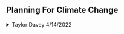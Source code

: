 ## Planning For Climate Change




<details>
  
  <summary> Taylor Davey 4/14/2022 </summary>
  
  1. Agenda 21 is an environmental agenda 
     * Established 1987
     * Introduces **Sustainable Growth**. _Agenda 21 sustainable growth as the way to go forward._
     * Critically is not anti-growth. 
    
  2. **ipcc:** Intergovernmental Panel on Climate Change: 
     * Established 1988
  

![image](https://user-images.githubusercontent.com/34726888/163415773-e152a619-55cf-4d0c-944f-3af630d95c69.png)
  
 
  
 ####  "The understanding of what 'nature' is inspired views about what the city ought to be" Swyngedow and Kaika 2000 
**Scalar difference of problem,** flom molecular to global. Allows space for all the scales in-between (ie local, regional, etc). 
![image](https://user-images.githubusercontent.com/34726888/163417712-d96d2ff5-9640-415d-aee1-ae6c1e1760b8.png)

  
  **Urban Carbon Budgest**
  
  
  1997 Kyoto Protocol. First Environmental Agreement from UN --> 2015 Paris Agreement
  1. Binding Agreements -->Pledge-and-Review
  2. Top-Down --> Bottom-Up
  3. Regulatory --> Catalyze and Facilitate
  
  
  
  ![(black box of power in environemtnal governance, morrison)](https://user-images.githubusercontent.com/34726888/163418364-68ea7bed-eaed-4492-b53f-bdf418837bde.png)

 [Greenhouse Gas Protocol](https://ghgprotocol.org/countries-and-cities)
  
  
  
 ![image](https://user-images.githubusercontent.com/34726888/163419844-d9fd3441-f68a-4302-bc5e-e0ba1b7fc893.png)
Seto et All, Carbon Lock-In 
</details>

